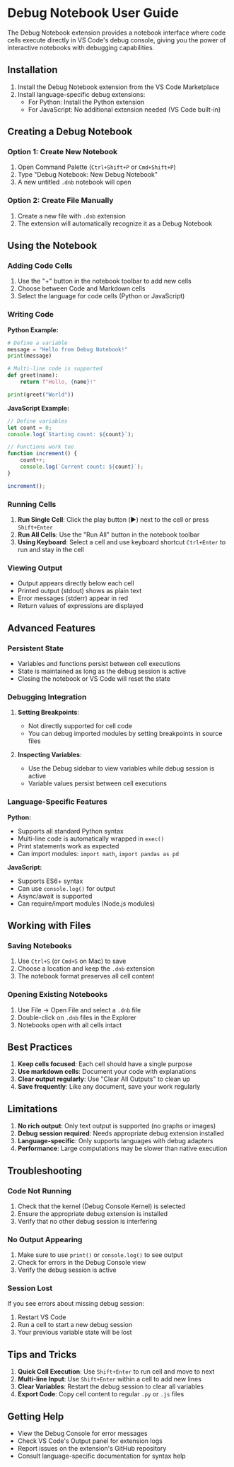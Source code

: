 # Debug Notebook User Guide

The Debug Notebook extension provides a notebook interface where code cells execute directly in VS Code's debug console, giving you the power of interactive notebooks with debugging capabilities.

## Installation

1. Install the Debug Notebook extension from the VS Code Marketplace
2. Install language-specific debug extensions:
   - For Python: Install the Python extension
   - For JavaScript: No additional extension needed (VS Code built-in)

## Creating a Debug Notebook

### Option 1: Create New Notebook
1. Open Command Palette (`Ctrl+Shift+P` or `Cmd+Shift+P`)
2. Type "Debug Notebook: New Debug Notebook"
3. A new untitled `.dnb` notebook will open

### Option 2: Create File Manually
1. Create a new file with `.dnb` extension
2. The extension will automatically recognize it as a Debug Notebook

## Using the Notebook

### Adding Code Cells

1. Use the "+" button in the notebook toolbar to add new cells
2. Choose between Code and Markdown cells
3. Select the language for code cells (Python or JavaScript)

### Writing Code

**Python Example:**
```python
# Define a variable
message = "Hello from Debug Notebook!"
print(message)

# Multi-line code is supported
def greet(name):
    return f"Hello, {name}!"

print(greet("World"))
```

**JavaScript Example:**
```javascript
// Define variables
let count = 0;
console.log(`Starting count: ${count}`);

// Functions work too
function increment() {
    count++;
    console.log(`Current count: ${count}`);
}

increment();
```

### Running Cells

1. **Run Single Cell**: Click the play button (▶️) next to the cell or press `Shift+Enter`
2. **Run All Cells**: Use the "Run All" button in the notebook toolbar
3. **Using Keyboard**: Select a cell and use keyboard shortcut `Ctrl+Enter` to run and stay in the cell

### Viewing Output

- Output appears directly below each cell
- Printed output (stdout) shows as plain text
- Error messages (stderr) appear in red
- Return values of expressions are displayed

## Advanced Features

### Persistent State

- Variables and functions persist between cell executions
- State is maintained as long as the debug session is active
- Closing the notebook or VS Code will reset the state

### Debugging Integration

1. **Setting Breakpoints**: 
   - Not directly supported for cell code
   - You can debug imported modules by setting breakpoints in source files

2. **Inspecting Variables**:
   - Use the Debug sidebar to view variables while debug session is active
   - Variable values persist between cell executions

### Language-Specific Features

**Python:**
- Supports all standard Python syntax
- Multi-line code is automatically wrapped in `exec()`
- Print statements work as expected
- Can import modules: `import math`, `import pandas as pd`

**JavaScript:**
- Supports ES6+ syntax
- Can use `console.log()` for output
- Async/await is supported
- Can require/import modules (Node.js modules)

## Working with Files

### Saving Notebooks

1. Use `Ctrl+S` (or `Cmd+S` on Mac) to save
2. Choose a location and keep the `.dnb` extension
3. The notebook format preserves all cell content

### Opening Existing Notebooks

1. Use File → Open File and select a `.dnb` file
2. Double-click on `.dnb` files in the Explorer
3. Notebooks open with all cells intact

## Best Practices

1. **Keep cells focused**: Each cell should have a single purpose
2. **Use markdown cells**: Document your code with explanations
3. **Clear output regularly**: Use "Clear All Outputs" to clean up
4. **Save frequently**: Like any document, save your work regularly

## Limitations

1. **No rich output**: Only text output is supported (no graphs or images)
2. **Debug session required**: Needs appropriate debug extension installed
3. **Language-specific**: Only supports languages with debug adapters
4. **Performance**: Large computations may be slower than native execution

## Troubleshooting

### Code Not Running

1. Check that the kernel (Debug Console Kernel) is selected
2. Ensure the appropriate debug extension is installed
3. Verify that no other debug session is interfering

### No Output Appearing

1. Make sure to use `print()` or `console.log()` to see output
2. Check for errors in the Debug Console view
3. Verify the debug session is active

### Session Lost

If you see errors about missing debug session:
1. Restart VS Code
2. Run a cell to start a new debug session
3. Your previous variable state will be lost

## Tips and Tricks

1. **Quick Cell Execution**: Use `Shift+Enter` to run cell and move to next
2. **Multi-line Input**: Use `Shift+Enter` within a cell to add new lines
3. **Clear Variables**: Restart the debug session to clear all variables
4. **Export Code**: Copy cell content to regular `.py` or `.js` files

## Getting Help

- View the Debug Console for error messages
- Check VS Code's Output panel for extension logs
- Report issues on the extension's GitHub repository
- Consult language-specific documentation for syntax help